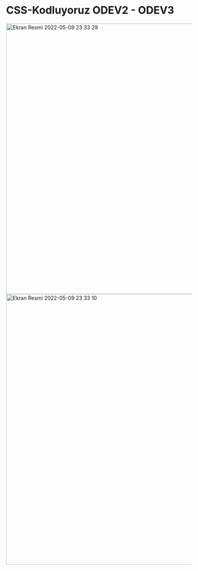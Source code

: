 # CSS-Kodluyoruz ODEV2 - ODEV3
<img width="734" alt="Ekran Resmi 2022-05-09 23 33 29" src="https://user-images.githubusercontent.com/60752226/167708163-a815905a-7d0e-4491-901a-28a11a44912a.png">

<img width="734" alt="Ekran Resmi 2022-05-09 23 33 10" src="https://user-images.githubusercontent.com/60752226/167708209-237947cb-80fb-4bc5-921b-d342ffb593d8.png">
